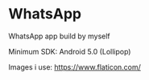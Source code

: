 # WhatsApp
WhatsApp app build by myself

Minimum SDK: Android 5.0 (Lollipop)

Images i use:
https://www.flaticon.com/
